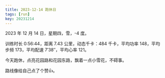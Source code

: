```yaml
---
title: 2023-12-14 跑休日
tags: [run]
key: 20231214
---
```


2023 年 12 月 14 日，星期四，雪，-4 度。

训练时长 0:56:44，距离 7.43 公里，动态千卡：484 千卡，平均功率 148，平均步频 173，平均配速 7&prime;38&prime;&prime;，平均心率 121。

今天跑休，点亮花园路和花园东路，飘着一点小雪花，不碍事。

<!--more-->

路线像给自己点了个赞👍。

<div class="strava-embed-placeholder" data-embed-type="activity" data-embed-id="10376705178" data-style="standard"></div><script src="https://strava-embeds.com/embed.js"></script>
